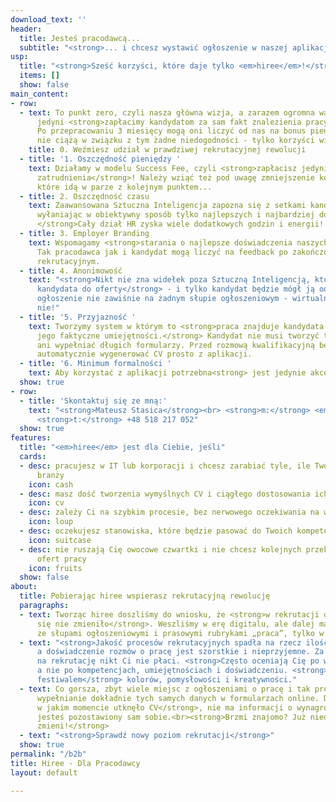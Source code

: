 ```yaml
---
download_text: ''
header:
  title: Jesteś pracodawcą...
  subtitle: "<strong>... i chcesz wystawić ogłoszenie w naszej aplikacji?</strong><br>"
usp:
  title: "<strong>Sześć korzyści, które daje tylko <em>hiree</em>!</strong>"
  items: []
  show: false
main_content:
- row:
  - text: To punkt zero, czyli nasza główna wizja, a zarazem ogromna wartość. Jako
      jedyni <strong>zapłacimy kandydatom za sam fakt znalezienia pracy</strong>.
      Po przepracowaniu 3 miesięcy mogą oni liczyć od nas na bonus pieniężny! Na pracodawcy
      nie ciążą w związku z tym żadne niedogodności - tylko korzyści wizerunkowe!
    title: 0. Weźmiesz udział w prawdziwej rekrutacyjnej rewolucji
  - title: '1. Oszczędność pieniędzy '
    text: Działamy w modelu Success Fee, czyli <strong>zapłacisz jedynie w przypadku
      zatrudnienia</strong>! Należy wziąć też pod uwagę zmniejszenie kosztów operacyjnych,
      które idą w parze z kolejnym punktem...
  - title: 2. Oszczędność czasu
    text: Zaawansowana Sztuczna Inteligencja zapozna się z setkami kandydatów,<strong>
      wyłaniając w obiektywny sposób tylko najlepszych i najbardziej dopasowanych!
      </strong>Cały dział HR zyska wiele dodatkowych godzin i energii!
  - title: 3. Employer Branding
    text: Wspomagamy <strong>starania o najlepsze doświadczenia naszych klientów</strong>.
      Tak pracodawca jak i kandydat mogą liczyć na feedback po zakończonym procesie
      rekrutacyjnym.
  - title: 4. Anonimowość
    text: "<strong>Nikt nie zna widełek poza Sztuczną Inteligencją, która dopasuje
      kandydata do oferty</strong> - i tylko kandydat będzie mógł ją odczytać. Twoje
      ogłoszenie nie zawiśnie na żadnym słupie ogłoszeniowym - wirtualnym, czy też
      nie!"
  - title: '5. Przyjazność '
    text: Tworzymy system w którym to <strong>praca znajduje kandydata w oparciu o
      jego faktyczne umiejętności.</strong> Kandydat nie musi tworzyć topornego CV,
      ani wypełniać długich formularzy. Przed rozmową kwalifikacyjną będzie można
      automatycznie wygenerować CV prosto z aplikacji.
  - title: '6. Minimum formalności '
    text: Aby korzystać z aplikacji potrzebna<strong> jest jedynie akceptacja regulaminu.</strong>
  show: true
- row:
  - title: 'Skontaktuj się ze mną:'
    text: "<strong>Mateusz Stasica</strong><br> <strong>m:</strong> <em>m.stasica@hiree.app</em><br>
      <strong>t:</strong> +48 518 217 052"
  show: true
features:
  title: "<em>hiree</em> jest dla Ciebie, jeśli"
  cards:
  - desc: pracujesz w IT lub korporacji i chcesz zarabiać tyle, ile Twoi znajomi z
      branży
    icon: cash
  - desc: masz dość tworzenia wymyślnych CV i ciągłego dostosowania ich do ofert
    icon: cv
  - desc: zależy Ci na szybkim procesie, bez nerwowego oczekiwania na wiadomość
    icon: loup
  - desc: oczekujesz stanowiska, które będzie pasować do Twoich kompetencji, bez rozczarowań
    icon: suitcase
  - desc: nie ruszają Cię owocowe czwartki i nie chcesz kolejnych przekolorowanych
      ofert pracy
    icon: fruits
  show: false
about:
  title: Pobierając hiree wspierasz rekrutacyjną rewolucję
  paragraphs:
  - text: Tworząc hiree doszliśmy do wniosku, że <strong>w rekrutacji od 100 lat nic
      się nie zmieniło</strong>. Weszliśmy w erę digitalu, ale dalej mamy do czynienia
      ze słupami ogłoszeniowymi i prasowymi rubrykami „praca”, tylko w formie online.
  - text: "<strong>Jakość procesów rekrutacyjnych spadła na rzecz ilości</strong>,
      a doświadczenie rozmów o pracę jest szorstkie i nieprzyjemne. Za czas poświęcony
      na rekrutację nikt Ci nie płaci. <strong>Często oceniają Cię po wyglądzie CV</strong>,
      a nie po kompetencjach, umiejętnościach i doświadczeniu. <strong>CV stało się
      festiwalem</strong> kolorów, pomysłowości i kreatywności."
  - text: Co gorsza, zbyt wiele miejsc z ogłoszeniami o pracę i tak prosi o<strong>
      wypełnianie dokładnie tych samych danych w formularzach online. Dalej nie wiadomo
      w jakim momencie utknęło CV</strong>, nie ma informacji o wynagrodzeniu, a Ty
      jesteś pozostawiony sam sobie.<br><strong>Brzmi znajomo? Już niedługo się to
      zmieni!</strong>
  - text: "<strong>Sprawdź nowy poziom rekrutacji</strong>"
  show: true
permalink: "/b2b"
title: Hiree - Dla Pracodawcy
layout: default

---
```

